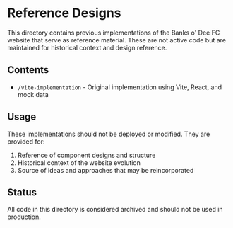 # Reference Designs

This directory contains previous implementations of the Banks o' Dee FC website that serve as reference material. These are not active code but are maintained for historical context and design reference.

## Contents

- `/vite-implementation` - Original implementation using Vite, React, and mock data

## Usage

These implementations should not be deployed or modified. They are provided for:

1. Reference of component designs and structure
2. Historical context of the website evolution
3. Source of ideas and approaches that may be reincorporated

## Status

All code in this directory is considered archived and should not be used in production.
